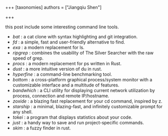 +++
[taxonomies]
authors = ["Jiangqiu Shen"]

+++


this post include some interesting command line tools.

- *bat* : a cat clone with syntax highlighting and git integration.
- *fd* : a simple, fast and user-friendly alternative to find.
- *exa* : a modern replacement for ls.
- *ripgrep* : combines the usability of The Silver Searcher with the raw speed of grep.
- *procs* : a modern replacement for ps written in Rust.
- *dust* : a more intuitive version of du in rust.
- *hyperfine* : a command-line benchmarking tool.
- *bottom* : a cross-platform graphical process/system monitor with a customizable interface and a multitude of features.
- *bandwhich* : a CLI utility for displaying current network utilization by process, connection and remote IP/hostname.
- *zoxide* : a blazing fast replacement for your cd command, inspired by z.
- *starship* : a minimal, blazing-fast, and infinitely customizable prompt for any shell.
- *tokei* : a program that displays statistics about your code.
- *just* : a handy way to save and run project-specific commands.
- *skim* : a fuzzy finder in rust.